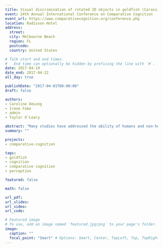 ```yaml
---
title: Visual discrimination of rotated 2D objects in goldfish (Carassius auratus)
event: 24th Annual International Conference on Comparative Cognition
event_url: https://www.comparativecognition.org/conference.php
location: Radisson Hotel
address:
  street:
  city: Melbourne Beach
  region: FL
  postcode:
  country: United States

# Talk start and end times.
#   End time can optionally be hidden by prefixing the line with `#`.
date: 2017-04-19
date_end: 2017-04-22
all_day: true

publishDate: "2017-04-01T00:00:00"
draft: false

authors:
- Caroline DeLong
- Irene Fobe
- admin
- Taylor O'Leary

abstract: "Many studies have addressed the ability of humans and non-human animals to visually recognize objects from different orientations, but few have used fish subjects. This capability would be advantageous for fish because they frequently view objects from different orientations. We tested the ability of goldfish to recognize 2D stimuli from multiple orientations using a two-alternative forced choice task. First the fish were trained to discriminate between two objects at 0 degrees, then they were tested with the same objects at novel aspect angles (45, 90, 135, 180, 225, 270, and 315 degrees). The stimuli for Experiment 1 were a half circle and an upward-pointing arrow, and the stimuli for Experiment 2 were drawings of a turtle and a frog. The current results for Experiment 1 indicate that overall performance was above chance for all aspect angles except 135 (M: 56%) and 225 (M= 64%), but there was no main effect of aspect angle. Current results for Experiment 2 reveal that performance was above chance for all aspect angles except 180 (M: 61%), 225 (M: 61%), and 270 (M: 44%), and performance at 270 (M: 44%) was significantly worse than at 0 (M: 73%)."
summary: ""

projects:
- comparative-cognition

tags:
- goldfish
- cognition
- comparative cognition
- perception

featured: false

math: false

url_pdf:
url_slides:
url_video:
url_code:

# Featured image
# To use, add an image named `featured.jpg/png` to your page's folder.
image:
  caption: ""
  focal_point: "Smart" # Options: Smart, Center, TopLeft, Top, TopRight, Left, Right, BottomLeft, Bottom, BottomRight
---
```

